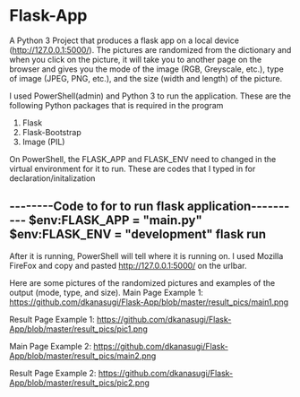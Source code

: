 # Flask-App
A Python 3 Project that produces a flask app on a local device (http://127.0.0.1:5000/). 
The pictures are randomized from the dictionary and when you click on the picture, it 
will take you to another page on the browser and gives you the mode of the image (RGB, Greyscale, etc.),
type of image (JPEG, PNG, etc.), and the size (width and length) of the picture.

I used PowerShell(admin) and Python 3 to run the application. 
These are the following Python packages that is required in the program
1. Flask
2. Flask-Bootstrap
3. Image (PIL)

On PowerShell, the FLASK_APP and FLASK_ENV need to changed in the virtual environment for it to run. 
These are codes that I typed in for declaration/initalization

--------Code to for to run flask application----------
$env:FLASK_APP = "main.py"
$env:FLASK_ENV = "development"
flask run
------------------------------------------------------

After it is running, PowerShell will tell where it is running on. I used Mozilla FireFox and 
copy and pasted http://127.0.0.1:5000/ on the urlbar. 

Here are some pictures of the randomized pictures and examples of the output (mode, type, and size).
Main Page Example 1:
https://github.com/dkanasugi/Flask-App/blob/master/result_pics/main1.png

Result Page Example 1:
https://github.com/dkanasugi/Flask-App/blob/master/result_pics/pic1.png

Main Page Example 2:
https://github.com/dkanasugi/Flask-App/blob/master/result_pics/main2.png

Result Page Example 2:
https://github.com/dkanasugi/Flask-App/blob/master/result_pics/pic2.png
